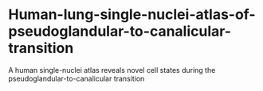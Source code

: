 # Human-lung-single-nuclei-atlas-of-pseudoglandular-to-canalicular-transition
A human single-nuclei atlas reveals novel cell states during the pseudoglandular-to-canalicular transition
